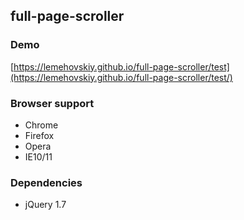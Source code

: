 full-page-scroller
-------

### Demo

[https://lemehovskiy.github.io/full-page-scroller/test](https://lemehovskiy.github.io/full-page-scroller/test/)

### Browser support

* Chrome
* Firefox
* Opera
* IE10/11


### Dependencies

* jQuery 1.7
